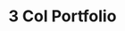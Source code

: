 ---
title:			"3 Col Portfolio"
slug:			3-col-portfolio
src:			/template-overviews/3-col-portfolio
categories:		template portfolios unstyled
description:	"A simple, three column, portfolio page template perfect for showcasing a larger group of projects."
bump:			"A three column portfolio template."
img-src:		/img/templates/3-col-portfolio.jpg
img-desc:		"Free Bootstrap 4 Portfolio Template"
layout:			template-overview

meta-title: "Three Column Portfolio - Free Bootstrap Template"
meta-description: "A three column portfolio page template for Bootstrap 4. All Start Bootstrap templates are free to use and open source."

features:
  - Three column portfolio layout
  - Item heading and description areas

long-description: "3 Col Portfolio is a simple, three column portfolio page grid that is ideal for showcasing a larger group of projects with minor details."

alt-version:		"no"
user-version:		"no"

v4-version:			"yes"
alt-v4:				"https://github.com/BlackrockDigital/startbootstrap-3-col-portfolio/archive/v4-dev.zip"

redirect_from:
  - /3-col-portfolio/
  - /3-col-portfolio.php/
  - /templates/3-col-portfolio.html/
  - /templates/3-col-portfolio.htm/
  - /templates/3-col-portfolio/
  - /templates/3-col-portfolio/index.html
  - /downloads/3-col-portfolio.zip/
---